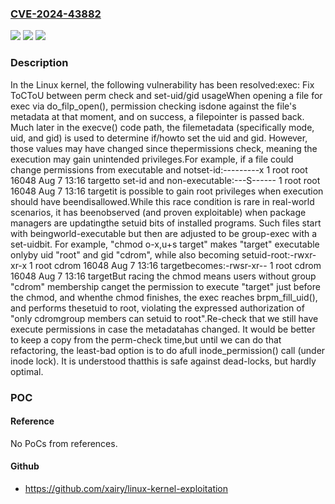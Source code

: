 ### [CVE-2024-43882](https://cve.mitre.org/cgi-bin/cvename.cgi?name=CVE-2024-43882)
![](https://img.shields.io/static/v1?label=Product&message=Linux&color=blue)
![](https://img.shields.io/static/v1?label=Version&message=1da177e4c3f4%3C%20d5c3c7e26275%20&color=brighgreen)
![](https://img.shields.io/static/v1?label=Vulnerability&message=n%2Fa&color=brighgreen)

### Description

In the Linux kernel, the following vulnerability has been resolved:exec: Fix ToCToU between perm check and set-uid/gid usageWhen opening a file for exec via do_filp_open(), permission checking isdone against the file's metadata at that moment, and on success, a filepointer is passed back. Much later in the execve() code path, the filemetadata (specifically mode, uid, and gid) is used to determine if/howto set the uid and gid. However, those values may have changed since thepermissions check, meaning the execution may gain unintended privileges.For example, if a file could change permissions from executable and notset-id:---------x 1 root root 16048 Aug  7 13:16 targetto set-id and non-executable:---S------ 1 root root 16048 Aug  7 13:16 targetit is possible to gain root privileges when execution should have beendisallowed.While this race condition is rare in real-world scenarios, it has beenobserved (and proven exploitable) when package managers are updatingthe setuid bits of installed programs. Such files start with beingworld-executable but then are adjusted to be group-exec with a set-uidbit. For example, "chmod o-x,u+s target" makes "target" executable onlyby uid "root" and gid "cdrom", while also becoming setuid-root:-rwxr-xr-x 1 root cdrom 16048 Aug  7 13:16 targetbecomes:-rwsr-xr-- 1 root cdrom 16048 Aug  7 13:16 targetBut racing the chmod means users without group "cdrom" membership canget the permission to execute "target" just before the chmod, and whenthe chmod finishes, the exec reaches brpm_fill_uid(), and performs thesetuid to root, violating the expressed authorization of "only cdromgroup members can setuid to root".Re-check that we still have execute permissions in case the metadatahas changed. It would be better to keep a copy from the perm-check time,but until we can do that refactoring, the least-bad option is to do afull inode_permission() call (under inode lock). It is understood thatthis is safe against dead-locks, but hardly optimal.

### POC

#### Reference
No PoCs from references.

#### Github
- https://github.com/xairy/linux-kernel-exploitation

